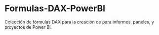 # Formulas-DAX-PowerBI
Colección de fórmulas DAX para la creación de para informes, paneles, y proyectos de Power BI.
